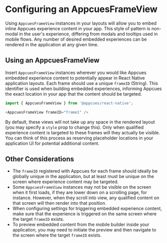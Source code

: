 # Configuring an AppcuesFrameView

Using `AppcuesFrameView` instances in your layouts will allow you to embed inline Appcues experience content in your app. This style of pattern is non-modal in the user's experience, differing from modals and tooltips used in mobile flows. Any number of desired embedded experiences can be rendered in the application at any given time.

## Using an AppcuesFrameView

Insert `AppcuesFrameView` instances wherever you would like Appcues embedded experience content to potentially appear in React Native application layouts. Each frame should use a unique `frameID` (String). This identifier is used when building embedded experiences, informing Appcues the exact location in your app that the content should be targeted.

```js
import { AppcuesFrameView } from '@appcues/react-native';

<AppcuesFrameView frameID="frame1" />
```

By default, these views will not take up any space in the rendered layout (you may specify a `style` prop to change this). Only when qualified experience content is targeted to these frames will they actually be visible. You can think of this process as reserving placeholder locations in your application UI for potential additional content.

## Other Considerations

* The `frameID` registered with Appcues for each frame should ideally be globally unique in the application, but at least must be unique on the screen where experience content may be targeted.
* Some `AppcuesFrameView` instances may not be visible on the screen when it first loads, if they are lower down on a scrolling page, for instance. However, when they scroll into view, any qualified content on that screen will then render into that position.
* When configuring settings for triggering embedded experience content, make sure that the experience is triggered on the same screen where the target `frameID` exists.
* To preview embedded content from the mobile builder inside your application, you may need to initiate the preview and then navigate to the screen where the target `frameID` exists.
